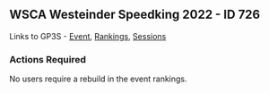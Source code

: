 ## WSCA Westeinder Speedking 2022 - ID 726

Links to GP3S - [Event](https://www.gps-speedsurfing.com/default.aspx?mnu=event&val=726), [Rankings](https://www.gps-speedsurfing.com/default.aspx?mnu=eventranking&val=726), [Sessions](https://www.gps-speedsurfing.com/default.aspx?mnu=eventsessions&val=726)

### Actions Required

No users require a rebuild in the event rankings.

